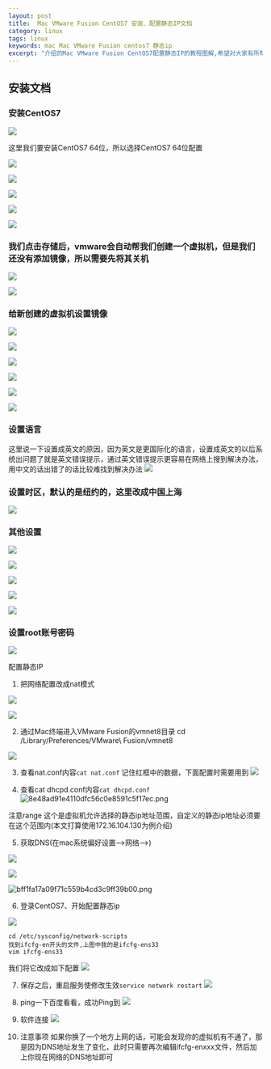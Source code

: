 ```yaml
---
layout: post
title:  Mac VMware Fusion CentOS7 安装、配置静态IP文档 
category: linux 
tags: linux 
keywords: mac Mac VMware Fusion centos7 静态ip
excerpt: "介绍的Mac VMware Fusion CentOS7配置静态IP的教程图解,希望对大家有所帮助"
---
```


## 安装文档

### 安装CentOS7

![](https://static.studytime.xin/image/articles/20200111133031.png)

这里我们要安装CentOS7 64位，所以选择CentOS7 64位配置

![](https://static.studytime.xin/image/articles/20200111133115.png)

![](https://static.studytime.xin/image/articles/20200111133127.png)

![](https://static.studytime.xin/image/articles/20200111133141.png)

![](https://static.studytime.xin/image/articles/20200111133152.png)

![](https://static.studytime.xin/image/articles/20200111133202.png)

### 我们点击存储后，vmware会自动帮我们创建一个虚拟机，但是我们还没有添加镜像，所以需要先将其关机

![](https://static.studytime.xin/image/articles/20200111133217.png)

![](https://static.studytime.xin/image/articles/20200111133228.png)

### 给新创建的虚拟机设置镜像
![](https://static.studytime.xin/image/articles/20200111133316.png)

![](https://static.studytime.xin/image/articles/20200111133326.png)


![](https://static.studytime.xin/image/articles/20200111133337.png)


![](https://static.studytime.xin/image/articles/20200111133346.png)

![](https://static.studytime.xin/image/articles/20200111133355.png)

![](https://static.studytime.xin/image/articles/20200111133404.png)

### 设置语言
这里说一下设置成英文的原因，因为英文是更国际化的语言，设置成英文的以后系统出问题了就是英文错误提示，通过英文错误提示更容易在网络上搜到解决办法，用中文的话出错了的话比较难找到解决办法
![](https://static.studytime.xin/image/articles/20200111133434.png)


### 设置时区，默认的是纽约的，这里改成中国上海
![](https://static.studytime.xin/image/articles/20200111133442.png)


### 其他设置
![](https://static.studytime.xin/image/articles/20200111133453.png)

![](https://static.studytime.xin/image/articles/20200111133510.png)

![](https://static.studytime.xin/image/articles/20200111133520.png)

![](https://static.studytime.xin/image/articles/20200111133530.png)

![](https://static.studytime.xin/image/articles/20200111133539.png)

### 设置root账号密码
![](https://static.studytime.xin/image/articles/20200111133553.png)

配置静态IP
1. 把网络配置改成nat模式

![](https://static.studytime.xin/image/articles/20200111133602.png)

![](https://static.studytime.xin/image/articles/20200111133613.png)

2. 通过Mac终端进入VMware Fusion的vmnet8目录
cd /Library/Preferences/VMware\ Fusion/vmnet8

![](https://static.studytime.xin/image/articles/20200111133738.png)

3. 查看nat.conf内容`cat nat.conf`
记住红框中的数据，下面配置时需要用到
![](https://static.studytime.xin/image/articles/20200111133850.png)

4. 查看cat dhcpd.conf内容`cat dhcpd.conf`
![8e48ad91e4110dfc56c0e8591c5f17ec.png](evernotecid://1E37A17E-E986-4FB4-B232-333FD0154A40/appyinxiangcom/18253885/ENResource/p183)

注意range 这个是虚拟机允许选择的静态ip地址范围，自定义的静态ip地址必须要在这个范围内(本文打算使用172.16.104.130为例介绍)

5. 获取DNS(在mac系统偏好设置—>网络—>)

![](https://static.studytime.xin/image/articles/20200111134020.png)

![](https://static.studytime.xin/image/articles/20200111134136.png)

![bff1fa17a09f71c559b4cd3c9ff39b00.png](evernotecid://1E37A17E-E986-4FB4-B232-333FD0154A40/appyinxiangcom/18253885/ENResource/p184)


6. 登录CentOS7、开始配置静态ip

![](https://static.studytime.xin/image/articles/20200111135249.png)
```$xslt
cd /etc/sysconfig/network-scripts
找到ifcfg-en开头的文件,上图中我的是ifcfg-ens33
vim ifcfg-ens33
```

我们将它改成如下配置
![](https://static.studytime.xin/image/articles/20200111134329.png)

7.  保存之后，重启服务使修改生效`service network restart`
![](https://static.studytime.xin/image/articles/20200111135338.png)

8. ping一下百度看看，成功Ping到
![](https://static.studytime.xin/image/articles/20200111135413.png)

9. 软件连接
![](https://static.studytime.xin/image/articles/20200111135437.png)

10. 注意事项
如果你换了一个地方上网的话，可能会发现你的虚拟机有不通了，那是因为DNS地址发生了变化，此时只需要再次编辑ifcfg-enxxx文件，然后加上你现在网络的DNS地址即可

